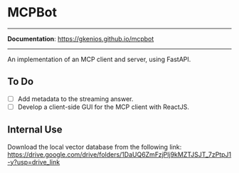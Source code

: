 # MCPBot
---

**Documentation**: <a href="https://gkenios.github.io/mcpbot" target="_blank">https://gkenios.github.io/mcpbot</a>

---

An implementation of an MCP client and server, using FastAPI.

## To Do
- [ ] Add metadata to the streaming answer.
- [ ] Develop a client-side GUI for the MCP client with ReactJS.

## Internal Use
Download the local vector database from the following link:
https://drive.google.com/drive/folders/1DaUQ6ZmFzjPIj9kMZTJSJT_7zPtpJ1-y?usp=drive_link
